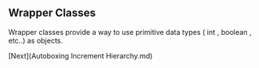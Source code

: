 ## Wrapper Classes

Wrapper classes provide a way to use primitive data types ( int , boolean , etc..) as objects.




[Next](Autoboxing Increment Hierarchy.md)
